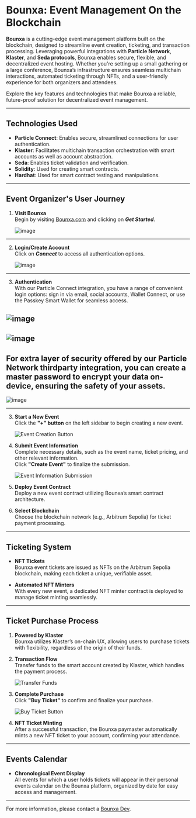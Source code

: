 # Bounxa: Event Management On the Blockchain

**Bounxa** is a cutting-edge event management platform built on the blockchain, designed to streamline event creation, ticketing, and transaction processing. Leveraging powerful integrations with **Particle Network**, **Klaster**, and **Seda protocols**, Bounxa enables secure, flexible, and decentralized event hosting. Whether you're setting up a small gathering or a large conference, Bounxa’s infrastructure ensures seamless multichain interactions, automated ticketing through NFTs, and a user-friendly experience for both organizers and attendees.

Explore the key features and technologies that make Bounxa a reliable, future-proof solution for decentralized event management.

---

## Technologies Used
- **Particle Connect**: Enables secure, streamlined connections for user authentication.
- **Klaster**: Facilitates multichain transaction orchestration with smart accounts as well as account abstraction.
- **Seda**: Enables ticket validation and verification.
- **Solidity**: Used for creating smart contracts.
- **Hardhat**: Used for smart contract testing and manipulations. 

---



## Event Organizer's User Journey

1. **Visit Bounxa**  
   Begin by visiting [Bounxa.com](https://bounxa.com) and clicking on ***Get Started***.

   ![image](https://github.com/user-attachments/assets/fce0c3b0-e34b-409f-a8fc-7a21427c3adf)
---
2. **Login/Create Account**  
   Click on ***Connect*** to access all authentication options.

   ![image](https://github.com/user-attachments/assets/ce726b7f-7c0a-44bc-b9db-4acc90598c19)
---
3. **Authentication**  
   With our Particle Connect integration, you have a range of convenient login options: sign in via email, social accounts, Wallet Connect, or use the Passkey Smart Wallet for seamless access.
   
  ![image](https://github.com/user-attachments/assets/d3dfcda2-a761-4dad-8ccb-76d72a44fe7c)
---
![image](https://github.com/user-attachments/assets/c62836a3-36ae-4d37-846e-bac95ca50759)
---
**For extra layer of security offered by our Particle Network thirdparty integration, you can create a master password to encrypt your data on-device, ensuring the safety of your assets.**
---
![image](https://github.com/user-attachments/assets/5ed51653-ac59-4f7e-9d1c-6718723cc233)

  --- 
3. **Start a New Event**  
   Click the **"+" button** on the left sidebar to begin creating a new event.
   
   ![Event Creation Button](https://github.com/user-attachments/assets/d57635ba-f901-45e4-8201-ff493fa813fc)

4. **Submit Event Information**  
   Complete necessary details, such as the event name, ticket pricing, and other relevant information.  
   Click **"Create Event"** to finalize the submission.
   
   ![Event Information Submission](https://github.com/user-attachments/assets/64d2eb0c-7c51-431f-b027-c5698a079415)

5. **Deploy Event Contract**  
   Deploy a new event contract utilizing Bounxa’s smart contract architecture.
   
6. **Select Blockchain**  
   Choose the blockchain network (e.g., Arbitrum Sepolia) for ticket payment processing.

---

## Ticketing System
- **NFT Tickets**  
  Bounxa event tickets are issued as NFTs on the Arbitrum Sepolia blockchain, making each ticket a unique, verifiable asset.
  
- **Automated NFT Minters**  
  With every new event, a dedicated NFT minter contract is deployed to manage ticket minting seamlessly.

---

## Ticket Purchase Process

1. **Powered by Klaster**  
   Bounxa utilizes Klaster’s on-chain UX, allowing users to purchase tickets with flexibility, regardless of the origin of their funds.
   
2. **Transaction Flow**  
   Transfer funds to the smart account created by Klaster, which handles the payment process.
   
   ![Transfer Funds](https://github.com/user-attachments/assets/505e9693-58bc-4c24-b30f-adaa07483b6f)
   
3. **Complete Purchase**  
   Click **"Buy Ticket"** to confirm and finalize your purchase.
   
   ![Buy Ticket Button](https://github.com/user-attachments/assets/a9c4bab4-9864-4e94-992b-62e8b3e4b6e0)
   
4. **NFT Ticket Minting**  
   After a successful transaction, the Bounxa paymaster automatically mints a new NFT ticket to your account, confirming your attendance.

---

## Events Calendar

- **Chronological Event Display**  
  All events for which a user holds tickets will appear in their personal events calendar on the Bounxa platform, organized by date for easy access and management.

--- 

For more information, please contact a [Bounxa Dev](mailto:princenchiba@gmail.com).

